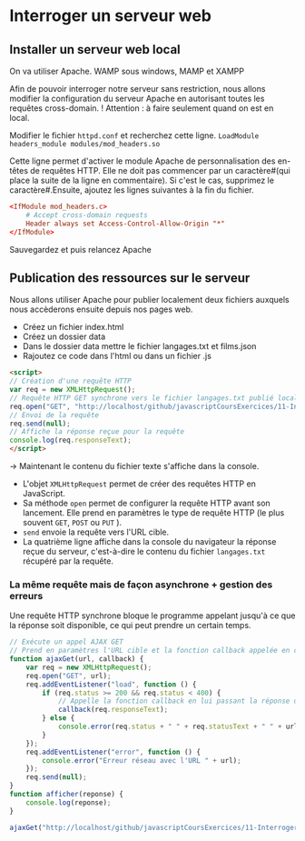 # Interroger un serveur web

## Installer un serveur web local

On va utiliser Apache. WAMP sous windows, MAMP et XAMPP

Afin de pouvoir interroger notre serveur sans restriction, nous allons modifier la configuration du serveur Apache en autorisant toutes les requêtes cross-domain. ! Attention : à faire seulement quand on est en local.

Modifier le fichier `httpd.conf` et recherchez cette ligne.
`LoadModule headers_module modules/mod_headers.so`

Cette ligne permet d'activer le module Apache de personnalisation des en-têtes de requêtes HTTP. Elle ne doit pas commencer par un caractère#(qui place la suite de la ligne en commentaire). Si c'est le cas, supprimez le caractère#.Ensuite, ajoutez les lignes suivantes à la fin du fichier.

```conf
<IfModule mod_headers.c>
    # Accept cross-domain requests
	Header always set Access-Control-Allow-Origin "*"
</IfModule>
```
Sauvegardez et puis relancez Apache

## Publication des ressources sur le serveur

Nous allons utiliser Apache pour publier localement deux fichiers auxquels nous accèderons ensuite depuis nos pages web.

- Créez un fichier index.html
- Créez un dossier data
- Dans le dossier data mettre le fichier langages.txt et films.json
- Rajoutez ce code dans l'html ou dans un fichier .js

```html
<script>
// Création d'une requête HTTP
var req = new XMLHttpRequest();
// Requête HTTP GET synchrone vers le fichier langages.txt publié localement
req.open("GET", "http://localhost/github/javascriptCoursExercices/11-Interroger_un_serveur_web/data/langages.txt", false);
// Envoi de la requête
req.send(null);
// Affiche la réponse reçue pour la requête
console.log(req.responseText);
</script>
```

-> Maintenant le contenu du fichier texte s'affiche dans la console.

- L'objet `XMLHttpRequest` permet de créer des requêtes HTTP en JavaScript.
- Sa méthode `open` permet de configurer la requête HTTP avant son lancement. Elle prend en paramètres le type de requête HTTP (le plus souvent `GET`, `POST` ou `PUT` ).
- `send` envoie la requête vers l'URL cible.
- La quatrième ligne affiche dans la console du navigateur la réponse reçue du serveur, c'est-à-dire le contenu du fichier `langages.txt` récupéré par la requête.

### La même requête mais de façon asynchrone + gestion des erreurs

Une requête HTTP synchrone bloque le programme appelant jusqu'à ce que la réponse soit disponible, ce qui peut prendre un certain temps.

```js
// Exécute un appel AJAX GET
// Prend en paramètres l'URL cible et la fonction callback appelée en cas de succès
function ajaxGet(url, callback) {
    var req = new XMLHttpRequest();
    req.open("GET", url);
    req.addEventListener("load", function () {
        if (req.status >= 200 && req.status < 400) {
            // Appelle la fonction callback en lui passant la réponse de la requête
            callback(req.responseText);
        } else {
            console.error(req.status + " " + req.statusText + " " + url);
        }
    });
    req.addEventListener("error", function () {
        console.error("Erreur réseau avec l'URL " + url);
    });
    req.send(null);
}
function afficher(reponse) {
    console.log(reponse);
}

ajaxGet("http://localhost/github/javascriptCoursExercices/11-Interroger_un_serveur_web/data/langages.txt", afficher);
```